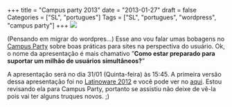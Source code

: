 +++
title = "Campus party 2013"
date = "2013-01-27"
draft = false
Categories = ["SL", "portugues"]
Tags = ["SL", "portugues", "wordpress", "campus party"]
+++
![](/images/bannerslcampusparty.png)

(Pensando em migrar do wordpres…) Esse ano vou falar umas bobagens no
[Campus Party](http://www.campus-party.com.br/) sobre boas práticas para
sites na perspectiva do usuário. Ok, o nome da apresentação é mais
chamativo ”**Como estar preparado para suportar um milhão de usuários
simultâneos?**”

A apresentação será no dia 31/01 (Quinta-feira) às 15:45. A primeira
versão dessa apresentação foi no [Latinoware
2012](http://latinoware.org) e você pode ver no
[aqui](http://www.slideshare.net/fernandoike/um-milhao-de-usurios-simultneos-16296913).
Estou revisando ela para Campus Party, portanto se assistiu não deixe de
vê-la pois vai ter alguns truques novos. ;)
